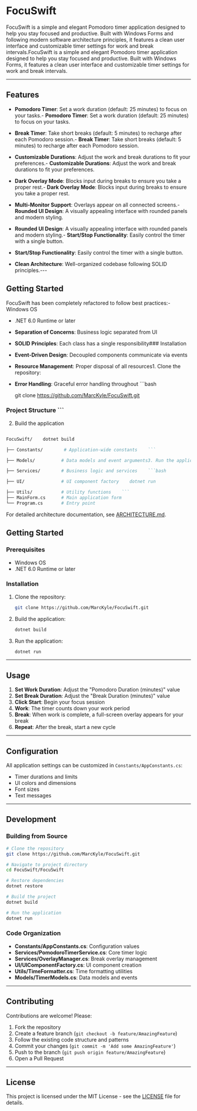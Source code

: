 # FocuSwift



FocuSwift is a simple and elegant Pomodoro timer application designed to help you stay focused and productive. Built with Windows Forms and following modern software architecture principles, it features a clean user interface and customizable timer settings for work and break intervals.FocuSwift is a simple and elegant Pomodoro timer application designed to help you stay focused and productive. Built with Windows Forms, it features a clean user interface and customizable timer settings for work and break intervals.



------



## Features



- **Pomodoro Timer**: Set a work duration (default: 25 minutes) to focus on your tasks.- **Pomodoro Timer**: Set a work duration (default: 25 minutes) to focus on your tasks.

- **Break Timer**: Take short breaks (default: 5 minutes) to recharge after each Pomodoro session.- **Break Timer**: Take short breaks (default: 5 minutes) to recharge after each Pomodoro session.

- **Customizable Durations**: Adjust the work and break durations to fit your preferences.- **Customizable Durations**: Adjust the work and break durations to fit your preferences.

- **Dark Overlay Mode**: Blocks input during breaks to ensure you take a proper rest.- **Dark Overlay Mode**: Blocks input during breaks to ensure you take a proper rest.

- **Multi-Monitor Support**: Overlays appear on all connected screens.- **Rounded UI Design**: A visually appealing interface with rounded panels and modern styling.

- **Rounded UI Design**: A visually appealing interface with rounded panels and modern styling.- **Start/Stop Functionality**: Easily control the timer with a single button.

- **Start/Stop Functionality**: Easily control the timer with a single button.

- **Clean Architecture**: Well-organized codebase following SOLID principles.---



## Getting Started


FocuSwift has been completely refactored to follow best practices:- Windows OS

- .NET 6.0 Runtime or later

- **Separation of Concerns**: Business logic separated from UI

- **SOLID Principles**: Each class has a single responsibility### Installation

- **Event-Driven Design**: Decoupled components communicate via events

- **Resource Management**: Proper disposal of all resources1. Clone the repository:

- **Error Handling**: Graceful error handling throughout   ```bash

   git clone https://github.com/MarcKyle/FocuSwift.git

### Project Structure   ```

2. Build the application

```bash

FocuSwift/    dotnet build

├── Constants/        # Application-wide constants    ```

├── Models/          # Data models and event arguments3. Run the application

├── Services/        # Business logic and services    ```bash

├── UI/              # UI component factory    dotnet run

├── Utils/           # Utility functions    ```
├── MainForm.cs      # Main application form
└── Program.cs       # Entry point
```

For detailed architecture documentation, see [ARCHITECTURE.md](ARCHITECTURE.md).


## Getting Started

### Prerequisites

- Windows OS
- .NET 6.0 Runtime or later

### Installation

1. Clone the repository:
   ```bash
   git clone https://github.com/MarcKyle/FocuSwift.git
   ```
2. Build the application:
    ```bash
    dotnet build
    ```
3. Run the application:
    ```bash
    dotnet run
    ```

---

## Usage

1. **Set Work Duration**: Adjust the "Pomodoro Duration (minutes)" value
2. **Set Break Duration**: Adjust the "Break Duration (minutes)" value
3. **Click Start**: Begin your focus session
4. **Work**: The timer counts down your work period
5. **Break**: When work is complete, a full-screen overlay appears for your break
6. **Repeat**: After the break, start a new cycle

---

## Configuration

All application settings can be customized in `Constants/AppConstants.cs`:

- Timer durations and limits
- UI colors and dimensions
- Font sizes
- Text messages

---

## Development

### Building from Source

```bash
# Clone the repository
git clone https://github.com/MarcKyle/FocuSwift.git

# Navigate to project directory
cd FocuSwift/FocuSwift

# Restore dependencies
dotnet restore

# Build the project
dotnet build

# Run the application
dotnet run
```

### Code Organization

- **Constants/AppConstants.cs**: Configuration values
- **Services/PomodoroTimerService.cs**: Core timer logic
- **Services/OverlayManager.cs**: Break overlay management
- **UI/UIComponentFactory.cs**: UI component creation
- **Utils/TimeFormatter.cs**: Time formatting utilities
- **Models/TimerModels.cs**: Data models and events

---

## Contributing

Contributions are welcome! Please:

1. Fork the repository
2. Create a feature branch (`git checkout -b feature/AmazingFeature`)
3. Follow the existing code structure and patterns
4. Commit your changes (`git commit -m 'Add some AmazingFeature'`)
5. Push to the branch (`git push origin feature/AmazingFeature`)
6. Open a Pull Request

---

## License

This project is licensed under the MIT License - see the [LICENSE](LICENSE) file for details.

